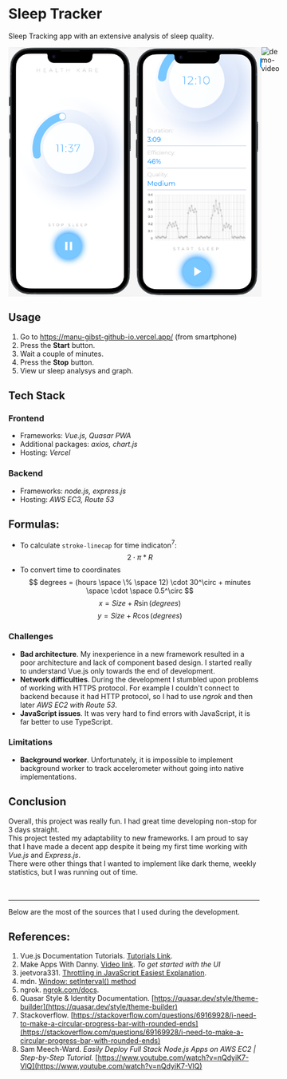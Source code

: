 # Sleep Tracker
<p>Sleep Tracking app with an extensive analysis of sleep quality.</p>
<div style="display: flex;">
<img src="assets/image.png" alt="screenshot-1" height="500" />
<img src="assets/image-1.png" alt="screenshot-2" height="500" />
<img src="assets/sleep-tracker-demo.gif" alt="demo-video" height="500" />
</div>

## Usage
1. Go to https://manu-gibst-github-io.vercel.app/ (from smartphone)
2. Press the **Start** button.
3. Wait a couple of minutes. 
4. Press the **Stop** button. 
5. View ur sleep analysys and graph. 
## Tech Stack
### Frontend
- Frameworks: *Vue.js, Quasar PWA*
- Additional packages: *axios, chart.js*
- Hosting: *Vercel*
### Backend
- Frameworks: *node.js, express.js*
- Hosting: *AWS EC3, Route 53*

## Formulas:
* To calculate `stroke-linecap` for time indicaton$^7$:
$$
2 \cdot \pi * R
$$
* To convert time to coordinates
$$
degrees = (hours \space \% \space 12) \cdot 30^\circ + minutes \space \cdot \space 0.5^\circ
$$
$$
x = Size + R \sin(degrees)
$$
$$
y = Size + R \cos(degrees)
$$

### Challenges
- **Bad architecture**. My inexperience in a new framework resulted in a poor architecture and lack of component based design. I started really to understand Vue.js only towards the end of development. 
- **Network difficulties**. During the development I stumbled upon problems of working with HTTPS protocol. For example I couldn't connect to backend because it had HTTP protocol, so I had to use *ngrok* and then later *AWS EC2 with Route 53*. 
- **JavaScript issues**. It was very hard to find errors with JavaScript, it is far better to use TypeScript. 
### Limitations
- **Background worker**. Unfortunately, it is impossible to implement background worker to track accelerometer without going into native implementations. 
## Conclusion
Overall, this project was really fun. I had great time developing non-stop for 3 days straight. <br>
This project tested my adaptability to new frameworks. I am proud to say that I have made a decent app despite it being my first time working with *Vue.js* and *Express.js*. <br>
There were other things that I wanted to implement like dark theme, weekly statistics, but I was running out of time. 
<br><br><br>
<hr>
Below are the most of the sources that I used during the development. 

## References:
1. Vue.js Documentation Tutorials. [Tutorials Link](https://vuejs.org/tutorial/). 
2. Make Apps With Danny. [Video link](https://www.youtube.com/watch?v=PjCqsf87Z1Y). *To get started with the UI*
3. jeetvora331. [Throttling in JavaScript Easiest Explanation](https://dev.to/jeetvora331/throttling-in-javascript-easiest-explanation-1081). 
4. mdn. [Window: setInterval() method](https://developer.mozilla.org/en-US/docs/Web/API/Window/setInterval)
5. ngrok. [ngrok.com/docs](https://ngrok.com/docs). 
6. Quasar Style & Identity Documentation. [https://quasar.dev/style/theme-builder](https://quasar.dev/style/theme-builder)
7. Stackoverflow. [https://stackoverflow.com/questions/69169928/i-need-to-make-a-circular-progress-bar-with-rounded-ends](https://stackoverflow.com/questions/69169928/i-need-to-make-a-circular-progress-bar-with-rounded-ends)
8. Sam Meech-Ward. *Easily Deploy Full Stack Node.js Apps on AWS EC2 | Step-by-Step Tutorial.* [https://www.youtube.com/watch?v=nQdyiK7-VlQ](https://www.youtube.com/watch?v=nQdyiK7-VlQ)